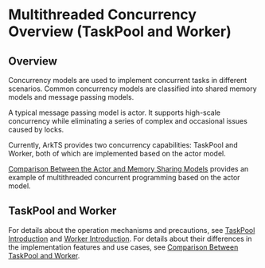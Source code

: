 # Multithreaded Concurrency Overview (TaskPool and Worker)


## Overview

Concurrency models are used to implement concurrent tasks in different scenarios. Common concurrency models are classified into shared memory models and message passing models.

A typical message passing model is actor. It supports high-scale concurrency while eliminating a series of complex and occasional issues caused by locks.

Currently, ArkTS provides two concurrency capabilities: TaskPool and Worker, both of which are implemented based on the actor model.

[Comparison Between the Actor and Memory Sharing Models](actor-model-development-samples.md) provides an example of multithreaded concurrent programming based on the actor model.


## TaskPool and Worker

For details about the operation mechanisms and precautions, see [TaskPool Introduction](taskpool-introduction.md) and [Worker Introduction](worker-introduction.md). For details about their differences in the implementation features and use cases, see [Comparison Between TaskPool and Worker](taskpool-vs-worker.md).
